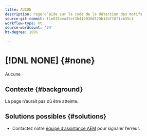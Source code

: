 ```yaml
---
title: AUCUN
description: Page d’aide sur le code de la détection des motifs
source-git-commit: f1e833bea35ef3b412936d529b14bff6f1cb35c1
workflow-type: ht
source-wordcount: '34'
ht-degree: 100%

---
```



# [!DNL NONE] {#none}

Aucune

## Contexte {#background}

La page n’aurait pas dû être atteinte.

## Solutions possibles {#solutions}

* Contactez notre [équipe d’assistance AEM](https://helpx.adobe.com/fr/enterprise/using/support-for-experience-cloud.html) pour signaler l’erreur.
